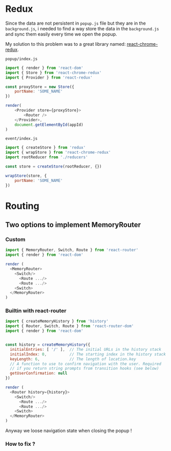 # Redux

Since the data are not persistent in `popup.js` file but they are in the `background.js`, i needed to find a way store the data in the `background.js` and sync them easily every time we open the popup.

My solution to this problem was to a great library named: [react-chrome-redux](https://github.com/tshaddix/react-chrome-redux).


``
popup/index.js
``
```js
import { render } from 'react-dom'
import { Store } from 'react-chrome-redux'
import { Provider } from 'react-redux'

const proxyStore = new Store({
    portName: 'SOME_NAME'
})

render(
    <Provider store={proxyStore}>
        <Router />
    </Provider>,
    document.getElementById(appId)
)

```

``
event/index.js
``
```js
import { createStore } from 'redux'
import { wrapStore } from 'react-chrome-redux'
import rootReducer from './reducers'

const store = createStore(rootReducer, {})

wrapStore(store, {
    portName: 'SOME_NAME'
})
```

# Routing

## Two options to implement MemoryRouter

### Custom
```js
import { MemoryRouter, Switch, Route } from 'react-router'  
import { render } from 'react-dom'

render (
  <MemoryRouter>
    <Switch/>
      <Route .../>
      <Route .../>
    <Switch>
  </MemoryRouter>
)

```

### Builtin with react-router

```js
import { createMemoryHistory } from 'history'
import { Router, Switch, Route } from 'react-router-dom'  
import { render } from 'react-dom'


const history = createMemoryHistory({
  initialEntries: [ '/' ],  // The initial URLs in the history stack
  initialIndex: 0,          // The starting index in the history stack
  keyLength: 6,             // The length of location.key
  // A function to use to confirm navigation with the user. Required
  // if you return string prompts from transition hooks (see below)
  getUserConfirmation: null
})

render (
  <Router history={history}>
    <Switch/>
      <Route .../>
      <Route .../>
    <Switch>
  </MemoryRouter>
)

```

Anyway we loose navigation state when closing the popup !

### How to fix ?
